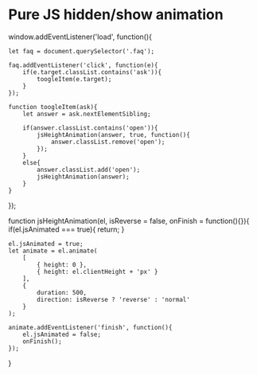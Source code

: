 # Pure JS hidden/show animation

window.addEventListener('load', function(){

	let faq = document.querySelector('.faq');

	faq.addEventListener('click', function(e){
		if(e.target.classList.contains('ask')){
			toogleItem(e.target);
		}
	});

	function toogleItem(ask){
		let answer = ask.nextElementSibling;

		if(answer.classList.contains('open')){
			jsHeightAnimation(answer, true, function(){
				answer.classList.remove('open');
			});
		}
		else{
			answer.classList.add('open');
			jsHeightAnimation(answer);
		}
	}

});

function jsHeightAnimation(el, isReverse = false, onFinish = function(){}){
	if(el.jsAnimated === true){
		return;
	}

	el.jsAnimated = true;
	let animate = el.animate(
		[
			{ height: 0 },
			{ height: el.clientHeight + 'px' }
		], 
		{ 
			duration: 500,
			direction: isReverse ? 'reverse' : 'normal'
		}
	);

	animate.addEventListener('finish', function(){
		el.jsAnimated = false;
		onFinish();
	});
}

